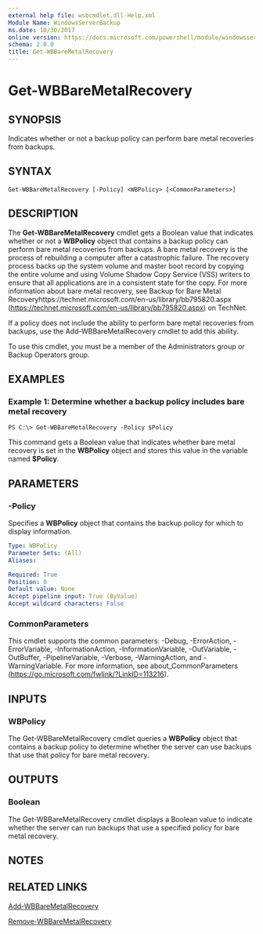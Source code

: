```yaml
---
external help file: wsbcmdlet.dll-Help.xml
Module Name: WindowsServerBackup
ms.date: 10/30/2017
online version: https://docs.microsoft.com/powershell/module/windowsserverbackup/get-wbbaremetalrecovery?view=windowsserver2012r2-ps&wt.mc_id=ps-gethelp
schema: 2.0.0
title: Get-WBBareMetalRecovery
---
```


# Get-WBBareMetalRecovery

## SYNOPSIS
Indicates whether or not a backup policy can perform bare metal recoveries from backups.

## SYNTAX

```
Get-WBBareMetalRecovery [-Policy] <WBPolicy> [<CommonParameters>]
```

## DESCRIPTION
The **Get-WBBareMetalRecovery** cmdlet gets a Boolean value that indicates whether or not a **WBPolicy** object that contains a backup policy can perform bare metal recoveries from backups.
A bare metal recovery is the process of rebuilding a computer after a catastrophic failure.
The recovery process backs up the system volume and master boot record by copying the entire volume and using Volume Shadow Copy Service (VSS) writers to ensure that all applications are in a consistent state for the copy.
For more information about bare metal recovery, see Backup for Bare Metal Recoveryhttps://technet.microsoft.com/en-us/library/bb795820.aspx (https://technet.microsoft.com/en-us/library/bb795820.aspx) on TechNet.

If a policy does not include the ability to perform bare metal recoveries from backups, use the Add-WBBareMetalRecovery cmdlet to add this ability.

To use this cmdlet, you must be a member of the Administrators group or Backup Operators group.

## EXAMPLES

### Example 1: Determine whether a backup policy includes bare metal recovery
```
PS C:\> Get-WBBareMetalRecovery -Policy $Policy
```

This command gets a Boolean value that indicates whether bare metal recovery is set in the **WBPolicy** object and stores this value in the variable named **$Policy**.

## PARAMETERS

### -Policy
Specifies a **WBPolicy** object that contains the backup policy for which to display information.

```yaml
Type: WBPolicy
Parameter Sets: (All)
Aliases: 

Required: True
Position: 0
Default value: None
Accept pipeline input: True (ByValue)
Accept wildcard characters: False
```

### CommonParameters
This cmdlet supports the common parameters: -Debug, -ErrorAction, -ErrorVariable, -InformationAction, -InformationVariable, -OutVariable, -OutBuffer, -PipelineVariable, -Verbose, -WarningAction, and -WarningVariable. For more information, see about_CommonParameters (https://go.microsoft.com/fwlink/?LinkID=113216).

## INPUTS

### WBPolicy
The Get-WBBareMetalRecovery cmdlet queries a **WBPolicy** object that contains a backup policy to determine whether the server can use backups that use that policy for bare metal recovery.

## OUTPUTS

### Boolean
The Get-WBBareMetalRecovery cmdlet displays a Boolean value to indicate whether the server can run backups that use a specified policy for bare metal recovery.

## NOTES

## RELATED LINKS

[Add-WBBareMetalRecovery](./Add-WBBareMetalRecovery.md)

[Remove-WBBareMetalRecovery](./Remove-WBBareMetalRecovery.md)

